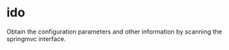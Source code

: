 # ido
Obtain the configuration parameters and other information by scanning the springmvc interface.
